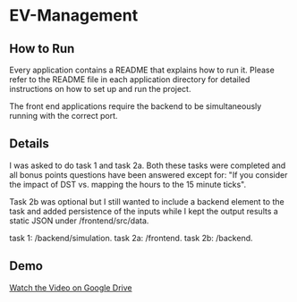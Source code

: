 # EV-Management

## How to Run

Every application contains a README that explains how to run it. Please refer to the README file in each application directory for detailed instructions on how to set up and run the project.

The front end applications require the backend to be simultaneously running with the correct port.

## Details

I was asked to do task 1 and task 2a. Both these tasks were completed and all bonus points questions have been answered except for: "If you consider the impact of DST vs. mapping the hours to the 15 minute ticks".

Task 2b was optional but I still wanted to include a backend element to the task and added persistence of the inputs while I kept the output results a static JSON under /frontend/src/data.

task 1: /backend/simulation.
task 2a: /frontend.
task 2b: /backend.

## Demo

[Watch the Video on Google Drive](https://drive.google.com/file/d/1yTHdWRqd3PT8vKwEEIB1Fh8VfRehNLRP/view?usp=sharing)
